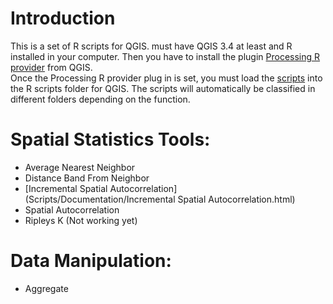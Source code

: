 # Introduction
This is a set of R scripts for QGIS. must have QGIS 3.4 at least and R installed in your computer. Then you have to install the plugin [Processing R provider](https://github.com/north-road/qgis-processing-r) from QGIS.  
Once the Processing R provider plug in is set, you must load the [scripts](Scripts) into the R scripts folder for QGIS. The scripts will automatically be classified in different folders depending on the function.

# Spatial Statistics Tools:

* Average Nearest Neighbor
* Distance Band From Neighbor
* [Incremental Spatial Autocorrelation](Scripts/Documentation/Incremental Spatial Autocorrelation.html)
* Spatial Autocorrelation
* Ripleys K (Not working yet)

# Data Manipulation:

* Aggregate